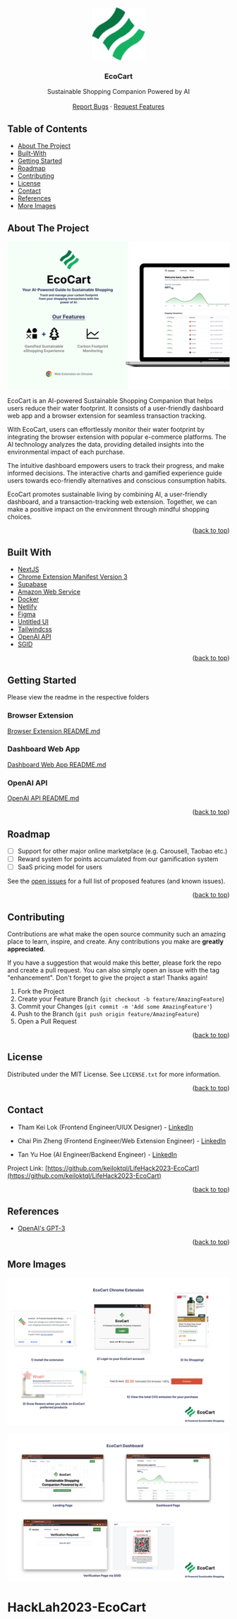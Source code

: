 <br />
<div id="top"></div>

<!-- PROJECT LOGO -->
<br />
<div align="center">
  <a href="https://github.com/keiloktql/LifeHack2023-EcoCart">
    <img src="web-app/public/android-chrome-512x512.png" alt="Logo" width="120" height="120">
  </a>

<h3 align="center">EcoCart</h3>

  <p align="center">
    Sustainable Shopping Companion Powered by AI
    <br />
    <br />
    <a href="https://github.com/keiloktql/LifeHack2023-EcoCart/issues">Report Bugs</a>
    ·
    <a href="https://github.com/keiloktql/LifeHack2023-EcoCart/issues">Request Features</a>
  </p>
</div>

<!-- TABLE OF CONTENTS -->

## Table of Contents

- [About The Project](#about-the-project)
- [Built-With](#built-with)
- [Getting Started](#getting-started)
- [Roadmap](#roadmap)
- [Contributing](#contributing)
- [License](#license)
- [Contact](#contact)
- [References](#references)
- [More Images](#more-images)

<!-- ABOUT THE PROJECT -->

## About The Project

<a href="#about-the-project"></a>

![](https://github.com/keiloktql/LifeHack2023-EcoCart/blob/main/promotion/poster-1.png)

EcoCart is an AI-powered Sustainable Shopping Companion that helps users reduce their water footprint. It consists of a user-friendly dashboard web app and a browser extension for seamless transaction tracking.

With EcoCart, users can effortlessly monitor their water footprint by integrating the browser extension with popular e-commerce platforms. The AI technology analyzes the data, providing detailed insights into the environmental impact of each purchase.

The intuitive dashboard empowers users to track their progress, and make informed decisions. The interactive charts and gamified experience guide users towards eco-friendly alternatives and conscious consumption habits.

EcoCart promotes sustainable living by combining AI, a user-friendly dashboard, and a transaction-tracking web extension. Together, we can make a positive impact on the environment through mindful shopping choices.

<p align="right">(<a href="#top">back to top</a>)</p>

## Built With

<a href="#built-with"></a>

- [NextJS](https://nextjs.org)
- [Chrome Extension Manifest Version 3](https://developer.chrome.com/docs/extensions/mv3/intro)
- [Supabase](https://supabase.com)
- [Amazon Web Service](https://aws.amazon.com)
- [Docker](https://www.docker.com)
- [Netlify](https://www.netlify.com)
- [Figma](https://www.figma.com)
- [Untitled UI](https://www.untitledui.com)
- [Tailwindcss](https://tailwindcss.com)
- [OpenAI API](https://openai.com/api)
- [SGID](https://www.id.gov.sg)

<p align="right">(<a href="#top">back to top</a>)</p>

<!-- GETTING STARTED -->

## Getting Started

Please view the readme in the respective folders

### Browser Extension

<a href="extensions/README.md">Browser Extension README.md</a>

### Dashboard Web App

<a href="web-app/README.md">Dashboard Web App README.md</a>

### OpenAI API

<a href="backend/README.md">OpenAI API README.md</a>

<p align="right">(<a href="#top">back to top</a>)</p>

<!-- ROADMAP -->

## Roadmap

- [ ] Support for other major online marketplace (e.g. Carousell, Taobao etc.)
- [ ] Reward system for points accumulated from our gamification system
- [ ] SaaS pricing model for users

See the [open issues](https://github.com/Ducksss/HacknRoll2023-Robin-Hood/issues) for a full list of proposed features (and known issues).

<p align="right">(<a href="#top">back to top</a>)</p>

<!-- CONTRIBUTING -->

## Contributing

Contributions are what make the open source community such an amazing place to learn, inspire, and create. Any contributions you make are **greatly appreciated**.

If you have a suggestion that would make this better, please fork the repo and create a pull request. You can also simply open an issue with the tag "enhancement".
Don't forget to give the project a star! Thanks again!

1. Fork the Project
2. Create your Feature Branch (`git checkout -b feature/AmazingFeature`)
3. Commit your Changes (`git commit -m 'Add some AmazingFeature'`)
4. Push to the Branch (`git push origin feature/AmazingFeature`)
5. Open a Pull Request

<p align="right">(<a href="#top">back to top</a>)</p>

<!-- LICENSE -->

## License

Distributed under the MIT License. See `LICENSE.txt` for more information.

<p align="right">(<a href="#top">back to top</a>)</p>

<!-- CONTACT -->

## Contact

- Tham Kei Lok (Frontend Engineer/UIUX Designer) - [LinkedIn](https://www.linkedin.com/in/keiloktql/)

- Chai Pin Zheng (Frontend Engineer/Web Extension Engineer) - [LinkedIn](https://www.linkedin.com/in/chai-pin-zheng-5610921aa/)

- Tan Yu Hoe (AI Engineer/Backend Engineer) - [LinkedIn](https://www.linkedin.com/in/yu-hoe-tan/)

Project Link: [https://github.com/keiloktql/LifeHack2023-EcoCart](https://github.com/keiloktql/LifeHack2023-EcoCart)

<p align="right">(<a href="#top">back to top</a>)</p>

<!-- References -->

## References

- [OpenAI's GPT-3](https://openai.com/api/)

<p align="right">(<a href="#top">back to top</a>)</p>

## More Images

![](https://github.com/keiloktql/LifeHack2023-EcoCart/blob/main/promotion/poster-2.png)

![](https://github.com/keiloktql/LifeHack2023-EcoCart/blob/main/promotion/poster-3.png)
# HackLah2023-EcoCart
